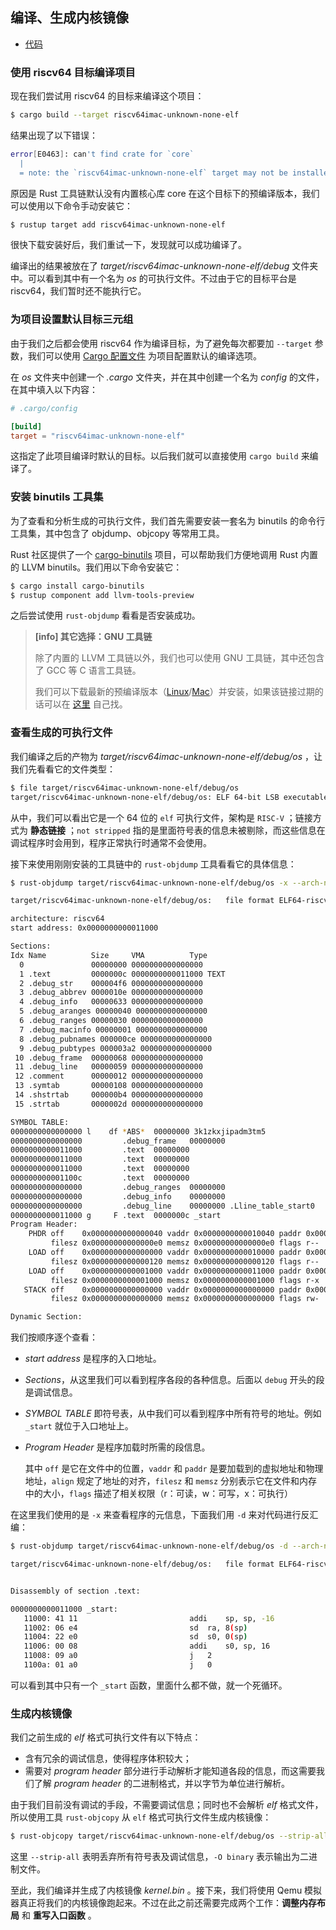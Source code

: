 ## 编译、生成内核镜像

- [代码][code]

### 使用 riscv64 目标编译项目

现在我们尝试用 riscv64 的目标来编译这个项目：

```sh
$ cargo build --target riscv64imac-unknown-none-elf
```

结果出现了以下错误：

```sh
error[E0463]: can't find crate for `core`
  |
  = note: the `riscv64imac-unknown-none-elf` target may not be installed
```

原因是 Rust 工具链默认没有内置核心库 core 在这个目标下的预编译版本，我们可以使用以下命令手动安装它：

```sh
$ rustup target add riscv64imac-unknown-none-elf
```

很快下载安装好后，我们重试一下，发现就可以成功编译了。

编译出的结果被放在了 *target/riscv64imac-unknown-none-elf/debug* 文件夹中。可以看到其中有一个名为 *os* 的可执行文件。不过由于它的目标平台是 riscv64，我们暂时还不能执行它。

### 为项目设置默认目标三元组

由于我们之后都会使用 riscv64 作为编译目标，为了避免每次都要加 `--target` 参数，我们可以使用 [Cargo 配置文件](https://doc.rust-lang.org/cargo/reference/config.html) 为项目配置默认的编译选项。

在 *os* 文件夹中创建一个 *.cargo* 文件夹，并在其中创建一个名为 *config* 的文件，在其中填入以下内容：

```toml
# .cargo/config

[build]
target = "riscv64imac-unknown-none-elf"
```

这指定了此项目编译时默认的目标。以后我们就可以直接使用 `cargo build` 来编译了。

### 安装 binutils 工具集

为了查看和分析生成的可执行文件，我们首先需要安装一套名为 binutils 的命令行工具集，其中包含了 objdump、objcopy 等常用工具。

Rust 社区提供了一个 [cargo-binutils](https://github.com/rust-embedded/cargo-binutils) 项目，可以帮助我们方便地调用 Rust 内置的 LLVM binutils。我们用以下命令安装它：

```sh
$ cargo install cargo-binutils
$ rustup component add llvm-tools-preview
```

之后尝试使用 `rust-objdump` 看看是否安装成功。

> **[info] 其它选择：GNU 工具链**
>
> 除了内置的 LLVM 工具链以外，我们也可以使用 GNU 工具链，其中还包含了 GCC 等 C 语言工具链。
>
> 我们可以下载最新的预编译版本（[Linux](https://static.dev.sifive.com/dev-tools/riscv64-unknown-elf-gcc-8.3.0-2019.08.0-x86_64-linux-ubuntu14.tar.gz)/[Mac](https://static.dev.sifive.com/dev-tools/riscv64-unknown-elf-gcc-8.3.0-2019.08.0-x86_64-apple-darwin.tar.gz)）并安装，如果该链接过期的话可以在 [这里](https://www.sifive.com/boards#software) 自己找。

### 查看生成的可执行文件

我们编译之后的产物为 *target/riscv64imac-unknown-none-elf/debug/os* ，让我们先看看它的文件类型：

```bash
$ file target/riscv64imac-unknown-none-elf/debug/os
target/riscv64imac-unknown-none-elf/debug/os: ELF 64-bit LSB executable, UCB RISC-V, version 1 (SYSV), statically linked, with debug_info, not stripped
```

从中，我们可以看出它是一个 64 位的 `elf` 可执行文件，架构是 `RISC-V` ；链接方式为 **静态链接** ；`not stripped` 指的是里面符号表的信息未被剔除，而这些信息在调试程序时会用到，程序正常执行时通常不会使用。

接下来使用刚刚安装的工具链中的 `rust-objdump` 工具看看它的具体信息：

```bash
$ rust-objdump target/riscv64imac-unknown-none-elf/debug/os -x --arch-name=riscv64

target/riscv64imac-unknown-none-elf/debug/os:	file format ELF64-riscv

architecture: riscv64
start address: 0x0000000000011000

Sections:
Idx Name          Size     VMA          Type
  0               00000000 0000000000000000
  1 .text         0000000c 0000000000011000 TEXT
  2 .debug_str    000004f6 0000000000000000
  3 .debug_abbrev 0000010e 0000000000000000
  4 .debug_info   00000633 0000000000000000
  5 .debug_aranges 00000040 0000000000000000
  6 .debug_ranges 00000030 0000000000000000
  7 .debug_macinfo 00000001 0000000000000000
  8 .debug_pubnames 000000ce 0000000000000000
  9 .debug_pubtypes 000003a2 0000000000000000
 10 .debug_frame  00000068 0000000000000000
 11 .debug_line   00000059 0000000000000000
 12 .comment      00000012 0000000000000000
 13 .symtab       00000108 0000000000000000
 14 .shstrtab     000000b4 0000000000000000
 15 .strtab       0000002d 0000000000000000

SYMBOL TABLE:
0000000000000000 l    df *ABS*	00000000 3k1zkxjipadm3tm5
0000000000000000         .debug_frame	00000000
0000000000011000         .text	00000000
0000000000011000         .text	00000000
0000000000011000         .text	00000000
000000000001100c         .text	00000000
0000000000000000         .debug_ranges	00000000
0000000000000000         .debug_info	00000000
0000000000000000         .debug_line	00000000 .Lline_table_start0
0000000000011000 g     F .text	0000000c _start
Program Header:
    PHDR off    0x0000000000000040 vaddr 0x0000000000010040 paddr 0x0000000000010040 align 2**3
         filesz 0x00000000000000e0 memsz 0x00000000000000e0 flags r--
    LOAD off    0x0000000000000000 vaddr 0x0000000000010000 paddr 0x0000000000010000 align 2**12
         filesz 0x0000000000000120 memsz 0x0000000000000120 flags r--
    LOAD off    0x0000000000001000 vaddr 0x0000000000011000 paddr 0x0000000000011000 align 2**12
         filesz 0x0000000000001000 memsz 0x0000000000001000 flags r-x
   STACK off    0x0000000000000000 vaddr 0x0000000000000000 paddr 0x0000000000000000 align 2**64
         filesz 0x0000000000000000 memsz 0x0000000000000000 flags rw-

Dynamic Section:

```

我们按顺序逐个查看：

- *start address* 是程序的入口地址。
- *Sections*，从这里我们可以看到程序各段的各种信息。后面以 `debug` 开头的段是调试信息。
- *SYMBOL TABLE* 即符号表，从中我们可以看到程序中所有符号的地址。例如 `_start` 就位于入口地址上。
- *Program Header* 是程序加载时所需的段信息。

  其中 `off` 是它在文件中的位置，`vaddr` 和 `paddr` 是要加载到的虚拟地址和物理地址，`align` 规定了地址的对齐，`filesz` 和 `memsz` 分别表示它在文件和内存中的大小，`flags` 描述了相关权限（r：可读，w：可写，x：可执行）

在这里我们使用的是 `-x` 来查看程序的元信息，下面我们用 `-d` 来对代码进行反汇编：

```sh
$ rust-objdump target/riscv64imac-unknown-none-elf/debug/os -d --arch-name=riscv64

target/riscv64imac-unknown-none-elf/debug/os:	file format ELF64-riscv


Disassembly of section .text:

0000000000011000 _start:
   11000: 41 11                        	addi	sp, sp, -16
   11002: 06 e4                        	sd	ra, 8(sp)
   11004: 22 e0                        	sd	s0, 0(sp)
   11006: 00 08                        	addi	s0, sp, 16
   11008: 09 a0                        	j	2
   1100a: 01 a0                        	j	0
```

可以看到其中只有一个 `_start` 函数，里面什么都不做，就一个死循环。

### 生成内核镜像

我们之前生成的 *elf* 格式可执行文件有以下特点：

- 含有冗余的调试信息，使得程序体积较大；
- 需要对 *program header* 部分进行手动解析才能知道各段的信息，而这需要我们了解 *program header* 的二进制格式，并以字节为单位进行解析。

由于我们目前没有调试的手段，不需要调试信息；同时也不会解析 *elf* 格式文件，所以使用工具 `rust-objcopy` 从 `elf` 格式可执行文件生成内核镜像：

```bash
$ rust-objcopy target/riscv64imac-unknown-none-elf/debug/os --strip-all -O binary target/riscv64imac-unknown-none-elf/debug/kernel.bin
```

这里 `--strip-all` 表明丢弃所有符号表及调试信息，`-O binary` 表示输出为二进制文件。

至此，我们编译并生成了内核镜像 *kernel.bin* 。接下来，我们将使用 Qemu 模拟器真正将我们的内核镜像跑起来。不过在此之前还需要完成两个工作：**调整内存布局** 和 **重写入口函数** 。

[code]: https://github.com/rcore-os/rCore_tutorial/tree/ch2-pa4
